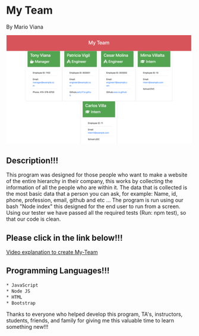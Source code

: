 # My Team
By Mario Viana

![](src/assets/image/mockupMyTeam.png)

## Description!!!

This program was designed for those people who want to make a website of the entire hierarchy in their company, this works by collecting the information of all the people who are within it. The data that is collected is the most basic data that a person you can  ask, for example: Name, id, phone, profession, email, github and etc ... The program is run using our bash "Node index" this designed for the end user to run from a screen. Using our tester we have passed all the required tests (Run: npm test), so that our code is clean.

## Please click in the link below!!!
[Video explanation to create My-Team](https://drive.google.com/file/d/1SKnf5dsZZ0TStBw6AsrTX9DPmYh77ama/view)

## Programming Languages!!!

    * JavaScript
    * Node JS
    * HTML
    * Bootstrap








Thanks to everyone who helped develop this program, TA's, instructors, students, friends, and family for giving me this valuable time to learn something new!!!
